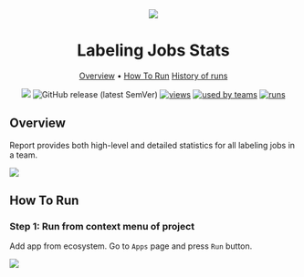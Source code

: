 <div align="center" markdown>

<img src="https://i.imgur.com/XThSU5x.png"/>

# Labeling Jobs Stats

<p align="center">

  <a href="#Overview">Overview</a> •
  <a href="#How-To-Run">How To Run</a>
  <a href="#History-Of-Runs">History of runs</a>
</p>

[![](https://img.shields.io/badge/slack-chat-green.svg?logo=slack)](https://supervise.ly/slack)
![GitHub release (latest SemVer)](https://img.shields.io/github/v/release/supervisely-ecosystem/labeling-jobs-stats)
[![views](https://app.supervise.ly/public/api/v3/ecosystem.counters?repo=supervisely-ecosystem/labeling-jobs-stats&counter=views&label=views)](https://supervise.ly)
[![used by teams](https://app.supervise.ly/public/api/v3/ecosystem.counters?repo=supervisely-ecosystem/labeling-jobs-stats&counter=downloads&label=used%20by%20teams)](https://supervise.ly)
[![runs](https://app.supervise.ly/public/api/v3/ecosystem.counters?repo=supervisely-ecosystem/labeling-jobs-stats&counter=runs&label=runs&123)](https://supervise.ly)

</div>

## Overview

Report provides both high-level and detailed statistics for all labeling jobs in a team.

<img src="https://i.imgur.com/8OtF0I2.png"/>

## How To Run

### Step 1: Run from context menu of project

Add app from ecosystem. Go to `Apps` page and press `Run` button.

<img src="https://i.imgur.com/qseZSxh.png"/>


